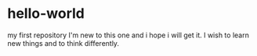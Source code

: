 # hello-world
my first repository
I'm new to this one and i hope i will get it.
I wish to learn new things and to think differently.
